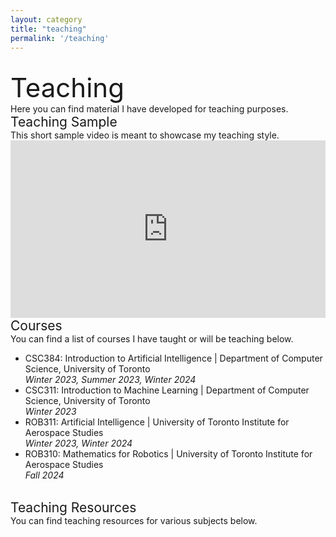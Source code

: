 ```yaml
---
layout: category
title: "teaching"
permalink: '/teaching'
---
```


<br>
<div style="font-size:3em;">Teaching</div>
Here you can find material I have developed for teaching purposes.

<div style="font-size:1.5em;">Teaching Sample</div>
This short sample video is meant to showcase my teaching style.
<iframe style="width:100%;height:auto;aspect-ratio:16 / 9;" src="https://www.youtube.com/embed/GaVHIYpJI1c" title="Teaching Sample Bayes Theorem" frameborder="0" allow="accelerometer; autoplay; clipboard-write; encrypted-media; gyroscope; picture-in-picture; web-share" referrerpolicy="strict-origin-when-cross-origin" allowfullscreen></iframe>
<br>
<div style="font-size:1.5em;">Courses</div>
You can find a list of courses I have taught or will be teaching below.

- CSC384: Introduction to Artificial Intelligence | Department of Computer Science, University of Toronto <br> <em>Winter 2023, Summer 2023, Winter 2024</em>
- CSC311: Introduction to Machine Learning | Department of Computer Science, University of Toronto <br> <em> Winter 2023 </em>
- ROB311: Artificial Intelligence | University of Toronto Institute for Aerospace Studies <br> <em> Winter 2023, Winter 2024 </em>
- ROB310: Mathematics for Robotics | University of Toronto Institute for Aerospace Studies <br> <em> Fall 2024 </em>

<br>
<div style="font-size:1.5em;">Teaching Resources</div>
You can find teaching resources for various subjects below.
